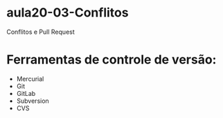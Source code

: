 # aula20-03-Conflitos
Conflitos e Pull Request

# Ferramentas de controle de versão:

* Mercurial
* Git
* GitLab
* Subversion
* CVS
